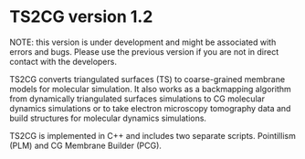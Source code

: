 # TS2CG version 1.2

NOTE: this version is under development and might be associated with errors and bugs.
Please use the previous version if you are not in direct contact with the developers.

TS2CG converts triangulated surfaces (TS) to coarse-grained membrane models for molecular simulation.
It also works as a backmapping algorithm from dynamically triangulated surfaces simulations to CG molecular dynamics simulations or 
to take electron microscopy tomography data and build structures for molecular dynamics simulations.

TS2CG is implemented in C++ and includes two separate scripts. Pointillism (PLM) and CG Membrane Builder (PCG).
